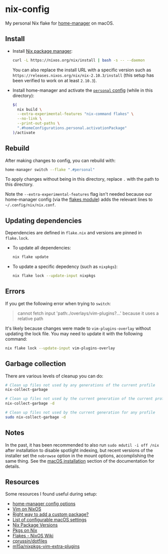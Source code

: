 # nix-config

My personal Nix flake for [home-manager] on macOS.

[home-manager]: https://github.com/nix-community/home-manager

## Install

* Install [Nix package manager](https://nixos.org/download.html):

    ```sh
    curl -L https://nixos.org/nix/install | bash -s -- --daemon
    ```

  You can also replace the install URL with a specific version such as
  `https://releases.nixos.org/nix/nix-2.10.3/install` (this setup has been
  verified to work on at least `2.10.3`).

* Install home-manager and activate the [`personal` config] (while in this directory):

    ```sh
    $(
      nix build \
      --extra-experimental-features "nix-command flakes" \
      --no-link \
      --print-out-paths \
      ".#homeConfigurations.personal.activationPackage"
    )/activate
    ```

[`personal` config]: ./machines/personal/default.nix

## Rebuild

After making changes to config, you can rebuild with:

```sh
home-manager switch --flake ".#personal"
```

To apply changes without being in this directory, replace `.` with the path to
this directory.

Note the `--extra-experimental-features` flag isn't needed because our
home-manager config (via the [flakes module]) adds the relevant lines to
`~/.config/nix/nix.conf`.

[flakes module]: ./modules/flakes/default.nix

## Updating dependencies

Dependencies are defined in `flake.nix` and versions are pinned in `flake.lock`.

* To update all dependencies:

    ```sh
    nix flake update
    ```

* To update a specific depedency (such as `nixpkgs`):

    ```sh
    nix flake lock --update-input nixpkgs
    ```

## Errors

If you get the following error when trying to `switch`:

> cannot fetch input 'path:./overlays/vim-plugins?...' because it uses a relative path

It's likely because changes were made to `vim-plugins-overlay` without updating
the lock file. You may need to update it with the following command:

```sh
nix flake lock --update-input vim-plugins-overlay
```

## Garbage collection

There are various levels of cleanup you can do:

```sh
# Clean up files not used by any generations of the current profile
nix-collect-garbage

# Clean up files not used by the current generation of the current profile
nix-collect-garbage -d

# Clean up files not used by the current generation for any profile
sudo nix-collect-garbage -d
```

## Notes

In the past, it has been recommended to also run `sudo mdutil -i off /nix`
after installation to disable spotlight indexing, but recent versions of the
installer set the `nobrowse` option in the mount options, accomplishing the
same thing. See the [macOS installation] section of the documentation for
details.

[macOS installation]: https://github.com/NixOS/nix/blob/ddb82ffda993d237d62d59578f7808a9d98c77fe/doc/manual/src/installation/installing-binary.md#macos-installation

## Resources

Some resources I found useful during setup:

* [home-manager config options](https://nix-community.github.io/home-manager/options.html)
* [Vim on NixOS](https://web.archive.org/web/20200820230106/http://ivanbrennan.nyc/2018-05-09/vim-on-nixos)
* [Right way to add a custom package?](https://github.com/LnL7/nix-darwin/issues/16#issuecomment-284262711)
* [List of configurable macOS settings](https://github.com/mathiasbynens/dotfiles/blob/master/.macos)
* [Nix Package Versions](https://lazamar.co.uk/nix-versions/)
* [Pkgs on Nix](https://pkgs.on-nix.com/)
* [Flakes - NixOS Wiki](https://nixos.wiki/wiki/Flakes)
* [cprussin/dotfiles](https://github.com/cprussin/dotfiles)
* [m15a/nixpkgs-vim-extra-plugins](https://github.com/m15a/nixpkgs-vim-extra-plugins)

